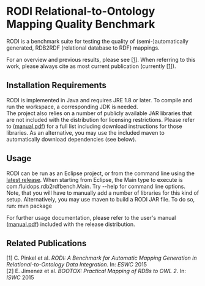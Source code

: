 # RODI Relational-to-Ontology Mapping Quality Benchmark

RODI is a benchmark suite for testing the quality of (semi-)automatically generated, RDB2RDF (relational database to RDF) mappings.  

For an overview and previous results, please see [<a href="#rodi1">1</a>]. When referring to this work, please always cite as most current publication (currently [<a href="#rodi1">1</a>]).

## Installation Requirements
RODI is implemented in Java and requires JRE 1.8 or later. To compile and run the workspace, a corresponding JDK is needed.  
The project also relies on a number of publicly available JAR libraries that are not included with the distribution for licensing restrictions. Please refer to ([manual.pdf](https://github.com/chrpin/rodi/raw/master/manual.pdf)) for a full list including download instructions for those libraries. As an alternative, you may use the included maven to automatically download dependencies (see below).

## Usage
RODI can be run as an Eclipse project, or from the command line using the [latest release](http://www.cs.ox.ac.uk/isg/tools/RODI/).
When starting from Eclipse, the Main type to execute is com.fluidops.rdb2rdfbench.Main.
Try --help for command line options.
Note, that you will have to manually add a number of libraries for this kind of setup.
Alternatively, you may use maven to build a RODI JAR file. To do so, run: mvn package

For further usage documentation, please refer to the user's manual ([manual.pdf](https://github.com/chrpin/rodi/raw/master/manual.pdf)) included with the release distribution.

## Related Publications
<a name="rodi1">[1]</a> C. Pinkel et al. _RODI: A Benchmark for Automatic Mapping Generation in Relational-to-Ontology Data Integration_. In: _ESWC_ 2015  
[2] E. Jimenez et al. _BOOTOX: Practical Mapping of RDBs to OWL 2_. In: _ISWC_ 2015
